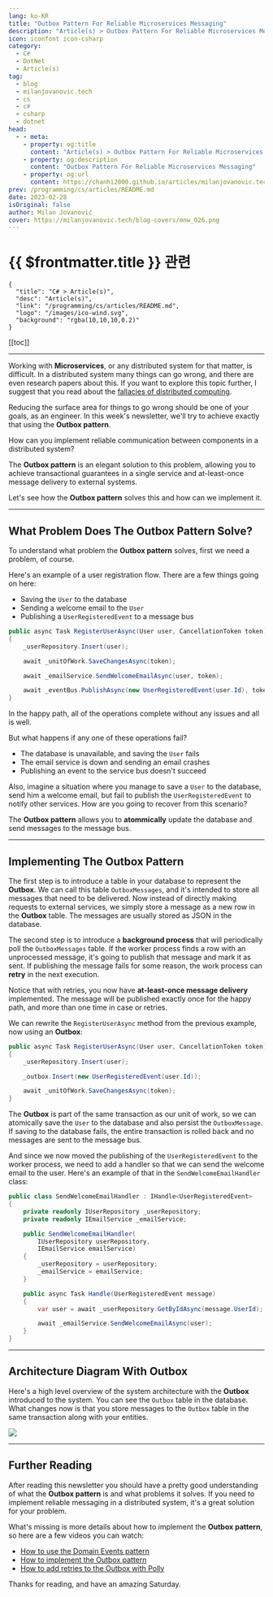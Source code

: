 ```yaml
---
lang: ko-KR
title: "Outbox Pattern For Reliable Microservices Messaging"
description: "Article(s) > Outbox Pattern For Reliable Microservices Messaging"
icon: iconfont icon-csharp
category: 
  - C#
  - DotNet
  - Article(s)
tag: 
  - blog
  - milanjovanovic.tech
  - cs
  - c#
  - csharp
  - dotnet
head:
  - - meta:
    - property: og:title
      content: "Article(s) > Outbox Pattern For Reliable Microservices Messaging"
    - property: og:description
      content: "Outbox Pattern For Reliable Microservices Messaging"
    - property: og:url
      content: https://chanhi2000.github.io/articles/milanjovanovic.tech/outbox-pattern-for-reliable-microservices-messaging.html
prev: /programming/cs/articles/README.md
date: 2023-02-28
isOriginal: false
author: Milan Jovanović
cover: https://milanjovanovic.tech/blog-covers/mnw_026.png
---
```


# {{ $frontmatter.title }} 관련

```component VPCard
{
  "title": "C# > Article(s)",
  "desc": "Article(s)",
  "link": "/programming/cs/articles/README.md",
  "logo": "/images/ico-wind.svg",
  "background": "rgba(10,10,10,0.2)"
}
```

[[toc]]

---

<SiteInfo
  name="Outbox Pattern For Reliable Microservices Messaging"
  desc="Working with Microservices, or any distributed system for that matter, is difficult. In a distributed system many things can go wrong, and there are even research papers about this. If you want to explore this topic futher, I suggest that you read about the fallacies of distributed computing. Reducing the surface area for things to go wrong should be one of your goals, as an engineer. In this week's newsletter, we'll try to achieve exactly that using the Outbox pattern. How can you implement reliable communication between components in a distributed system? The Outbox pattern is an elegant solution to this problem, allowing you to achieve transactional guarantees in a single service and at-least-once message delivery to external systems."
  url="https://milanjovanovic.tech/blog/outbox-pattern-for-reliable-microservices-messaging/"
  logo="https://milanjovanovic.tech/profile_favicon.png"
  preview="https://milanjovanovic.tech/blog-covers/mnw_026.png"/>

Working with **Microservices**, or any distributed system for that matter, is difficult. In a distributed system many things can go wrong, and there are even research papers about this. If you want to explore this topic further, I suggest that you read about the [<FontIcon icon="fas fa-file-pdf"/>fallacies of distributed computing](https://se.rit.edu/~se442/doc/fallacies.pdf).

<PDF url="https://se.rit.edu/~se442/doc/fallacies.pdf" />

Reducing the surface area for things to go wrong should be one of your goals, as an engineer. In this week's newsletter, we'll try to achieve exactly that using the **Outbox pattern**.

How can you implement reliable communication between components in a distributed system?

The **Outbox pattern** is an elegant solution to this problem, allowing you to achieve transactional guarantees in a single service and at-least-once message delivery to external systems.

Let's see how the **Outbox pattern** solves this and how can we implement it.

---

## What Problem Does The Outbox Pattern Solve?

To understand what problem the **Outbox pattern** solves, first we need a problem, of course.

Here's an example of a user registration flow. There are a few things going on here:

- Saving the `User` to the database
- Sending a welcome email to the `User`
- Publishing a `UserRegisteredEvent` to a message bus

```cs
public async Task RegisterUserAsync(User user, CancellationToken token)
{
    _userRepository.Insert(user);

    await _unitOfWork.SaveChangesAsync(token);

    await _emailService.SendWelcomeEmailAsync(user, token);

    await _eventBus.PublishAsync(new UserRegisteredEvent(user.Id), token);
}
```

In the happy path, all of the operations complete without any issues and all is well.

But what happens if any one of these operations fail?

- The database is unavailable, and saving the `User` fails
- The email service is down and sending an email crashes
- Publishing an event to the service bus doesn't succeed

Also, imagine a situation where you manage to save a `User` to the database, send him a welcome email, but fail to publish the `UserRegisteredEvent` to notify other services. How are you going to recover from this scenario?

The **Outbox pattern** allows you to **atommically** update the database and send messages to the message bus.

---

## Implementing The Outbox Pattern

The first step is to introduce a table in your database to represent the **Outbox**. We can call this table `OutboxMessages`, and it's intended to store all messages that need to be delivered. Now instead of directly making requests to external services, we simply store a message as a new row in the **Outbox** table. The messages are usually stored as JSON in the database.

The second step is to introduce a **background process** that will periodically poll the `OutboxMessages` table. If the worker process finds a row with an unprocessed message, it's going to publish that message and mark it as sent. If publishing the message fails for some reason, the work process can **retry** in the next execution.

Notice that with retries, you now have **at-least-once message delivery** implemented. The message will be published exactly once for the happy path, and more than one time in case or retries.

We can rewrite the `RegisterUserAsync` method from the previous example, now using an **Outbox**:

```cs
public async Task RegisterUserAsync(User user, CancellationToken token)
{
    _userRepository.Insert(user);

    _outbox.Insert(new UserRegisteredEvent(user.Id));

    await _unitOfWork.SaveChangesAsync(token);
}

```

The **Outbox** is part of the same transaction as our unit of work, so we can atomically save the `User` to the database and also persist the `OutboxMessage`. If saving to the database fails, the entire transaction is rolled back and no messages are sent to the message bus.

And since we now moved the publishing of the `UserRegisteredEvent` to the worker process, we need to add a handler so that we can send the welcome email to the user. Here's an example of that in the `SendWelcomeEmailHandler` class:

```cs
public class SendWelcomeEmailHandler : IHandle<UserRegisteredEvent>
{
    private readonly IUserRepository _userRepository;
    private readonly IEmailService _emailService;

    public SendWelcomeEmailHandler(
        IUserRepository userRepository,
        IEmailService emailService)
    {
        _userRepository = userRepository;
        _emailService = emailService;
    }

    public async Task Handle(UserRegisteredEvent message)
    {
        var user = await _userRepository.GetByIdAsync(message.UserId);

        await _emailService.SendWelcomeEmailAsync(user);
    }
}
```

---

## Architecture Diagram With Outbox

Here's a high level overview of the system architecture with the **Outbox** introduced to the system. You can see the `Outbox` table in the database. What changes now is that you store messages to the `Outbox` table in the same transaction along with your entities.

![](https://milanjovanovic.tech/blogs/mnw_026/outbox.png?imwidth=3840)

---

## Further Reading

After reading this newsletter you should have a pretty good understanding of what the **Outbox pattern** is and what problems it solves. If you need to implement reliable messaging in a distributed system, it's a great solution for your problem.

What's missing is more details about how to implement the **Outbox pattern**, so here are a few videos you can watch:

- [<FontIcon icon="fa-brands fa-youtube"/>How to use the Domain Events pattern](https://youtu.be/BimfDeDV4yU)
- [<FontIcon icon="fa-brands fa-youtube"/>How to implement the Outbox pattern](https://youtu.be/XALvnX7MPeo)
- [<FontIcon icon="fa-brands fa-youtube"/>How to add retries to the Outbox with Polly](https://youtu.be/xajVttkZntU)

<VidStack src="youtube/BimfDeDV4yU" />
<VidStack src="youtube/XALvnX7MPeo" />
<VidStack src="youtube/xajVttkZntU" />

Thanks for reading, and have an amazing Saturday.

